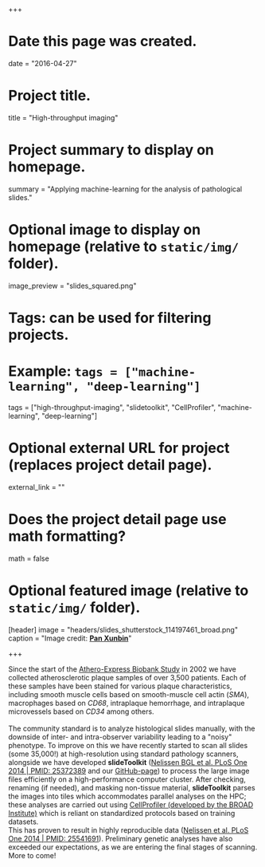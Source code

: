 +++
# Date this page was created.
date = "2016-04-27"

# Project title.
title = "High-throughput imaging"

# Project summary to display on homepage.
summary = "Applying machine-learning for the analysis of pathological slides."

# Optional image to display on homepage (relative to `static/img/` folder).
image_preview = "slides_squared.png"

# Tags: can be used for filtering projects.
# Example: `tags = ["machine-learning", "deep-learning"]`
tags = ["high-throughput-imaging", "slidetoolkit", "CellProfiler", "machine-learning", "deep-learning"]

# Optional external URL for project (replaces project detail page).
external_link = ""

# Does the project detail page use math formatting?
math = false

# Optional featured image (relative to `static/img/` folder).
[header]
image = "headers/slides_shutterstock_114197461_broad.png"
caption = "Image credit: [**Pan Xunbin**](https://www.shutterstock.com/g/defun)"

+++

Since the start of the [Athero-Express Biobank Study](http://www.atheroexpress.nl) in 2002 we have collected atherosclerotic plaque samples of over 3,500 patients. Each of these samples have been stained for various plaque characteristics, including smooth muscle cells based on smooth-muscle cell actin (*SMA*), macrophages based on *CD68*, intraplaque hemorrhage, and intraplaque microvessels based on *CD34* among others. </br></br>The community standard is to analyze histological slides manually, with the downside of inter- and intra-observer variability leading to a "noisy" phenotype. To improve on this we have recently started to scan all slides (some 35,000!) at high-resolution using standard pathology scanners, alongside we have developed **slideToolkit** ([Nelissen BGL et al. PLoS One 2014 | PMID: 25372389](https://www.ncbi.nlm.nih.gov/pubmed/25372389) and our [GitHub-page](https://github.com/swvanderlaan/slideToolkit)) to process the large image files efficiently on a high-performance computer cluster. After checking, renaming (if needed), and masking non-tissue material, **slideToolkit** parses the images into tiles which accommodates parallel analyses on the HPC; these analyses are carried out using [CellProfiler (developed by the BROAD Institute)](http://www.cellprofiler.org) which is reliant on standardized protocols based on training datasets. </br>This has proven to result in highly reproducible data ([Nelissen et al. PLoS One 2014 | PMID: 25541691](https://www.ncbi.nlm.nih.gov/pubmed/25541691)). Preliminary genetic analyses have also exceeded our expectations, as we are entering the final stages of scanning. More to come!

<!-- 
Lorem ipsum dolor sit amet, consectetur adipiscing elit. Duis posuere tellus ac convallis placerat. Proin tincidunt magna sed ex sollicitudin condimentum. Sed ac faucibus dolor, scelerisque sollicitudin nisi. Cras purus urna, suscipit quis sapien eu, pulvinar tempor diam. Quisque risus orci, mollis id ante sit amet, gravida egestas nisl. Sed ac tempus magna. Proin in dui enim. Donec condimentum, sem id dapibus fringilla, tellus enim condimentum arcu, nec volutpat est felis vel metus. Vestibulum sit amet erat at nulla eleifend gravida.

Nullam vel molestie justo. Curabitur vitae efficitur leo. In hac habitasse platea dictumst. Sed pulvinar mauris dui, eget varius purus congue ac. Nulla euismod, lorem vel elementum dapibus, nunc justo porta mi, sed tempus est est vel tellus. Nam et enim eleifend, laoreet sem sit amet, elementum sem. Morbi ut leo congue, maximus velit ut, finibus arcu. In et libero cursus, rutrum risus non, molestie leo. Nullam congue quam et volutpat malesuada. Sed risus tortor, pulvinar et dictum nec, sodales non mi. Phasellus lacinia commodo laoreet. Nam mollis, erat in feugiat consectetur, purus eros egestas tellus, in auctor urna odio at nibh. Mauris imperdiet nisi ac magna convallis, at rhoncus ligula cursus.

Cras aliquam rhoncus ipsum, in hendrerit nunc mattis vitae. Duis vitae efficitur metus, ac tempus leo. Cras nec fringilla lacus. Quisque sit amet risus at ipsum pharetra commodo. Sed aliquam mauris at consequat eleifend. Praesent porta, augue sed viverra bibendum, neque ante euismod ante, in vehicula justo lorem ac eros. Suspendisse augue libero, venenatis eget tincidunt ut, malesuada at lorem. Donec vitae bibendum arcu. Aenean maximus nulla non pretium iaculis. Quisque imperdiet, nulla in pulvinar aliquet, velit quam ultrices quam, sit amet fringilla leo sem vel nunc. Mauris in lacinia lacus.

Suspendisse a tincidunt lacus. Curabitur at urna sagittis, dictum ante sit amet, euismod magna. Sed rutrum massa id tortor commodo, vitae elementum turpis tempus. Lorem ipsum dolor sit amet, consectetur adipiscing elit. Aenean purus turpis, venenatis a ullamcorper nec, tincidunt et massa. Integer posuere quam rutrum arcu vehicula imperdiet. Mauris ullamcorper quam vitae purus congue, quis euismod magna eleifend. Vestibulum semper vel augue eget tincidunt. Fusce eget justo sodales, dapibus odio eu, ultrices lorem. Duis condimentum lorem id eros commodo, in facilisis mauris scelerisque. Morbi sed auctor leo. Nullam volutpat a lacus quis pharetra. Nulla congue rutrum magna a ornare.

Aliquam in turpis accumsan, malesuada nibh ut, hendrerit justo. Cum sociis natoque penatibus et magnis dis parturient montes, nascetur ridiculus mus. Quisque sed erat nec justo posuere suscipit. Donec ut efficitur arcu, in malesuada neque. Nunc dignissim nisl massa, id vulputate nunc pretium nec. Quisque eget urna in risus suscipit ultricies. Pellentesque odio odio, tincidunt in eleifend sed, posuere a diam. Nam gravida nisl convallis semper elementum. Morbi vitae felis faucibus, vulputate orci placerat, aliquet nisi. Aliquam erat volutpat. Maecenas sagittis pulvinar purus, sed porta quam laoreet at.
 -->
